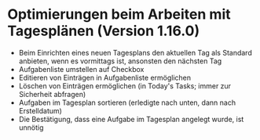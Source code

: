 # Optimierungen beim Arbeiten mit Tagesplänen (Version 1.16.0)

- Beim Einrichten eines neuen Tagesplans den aktuellen Tag als Standard anbieten, wenn es vormittags ist, ansonsten den nächsten Tag
- Aufgabenliste umstellen auf Checkbox
- Editieren von Einträgen in Aufgabenliste ermöglichen
- Löschen von Einträgen ermöglichen (in Today's Tasks; immer zur Sicherheit abfragen)
- Aufgaben im Tagesplan sortieren (erledigte nach unten, dann nach Erstelldatum)
- Die Bestätigung, dass eine Aufgabe im Tagesplan angelegt wurde, ist unnötig
